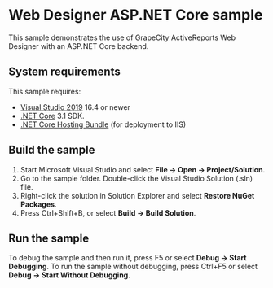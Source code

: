 # Web Designer ASP.NET Core sample

This sample demonstrates the use of GrapeCity ActiveReports Web Designer with an
ASP.NET Core backend.

## System requirements

This sample requires:
 * [Visual Studio 2019](https://visualstudio.microsoft.com/vs/) 16.4 or newer
 * [.NET Core](https://www.microsoft.com/net/download) 3.1 SDK.
 * [.NET Core Hosting Bundle](https://dotnet.microsoft.com/download/dotnet-core/thank-you/runtime-aspnetcore-2.1.15-windows-hosting-bundle-installer) (for deployment to IIS)

## Build the sample

1. Start Microsoft Visual Studio and select **File → Open →
   Project/Solution**.
2. Go to the sample folder. Double-click the Visual Studio Solution (.sln)
   file.
3. Right-click the solution in Solution Explorer and select **Restore NuGet
   Packages**.
4. Press Ctrl+Shift+B, or select **Build → Build Solution**.

## Run the sample

To debug the sample and then run it, press F5 or select **Debug → Start
Debugging**. To run the sample without debugging, press Ctrl+F5 or select
**Debug → Start Without Debugging**.
